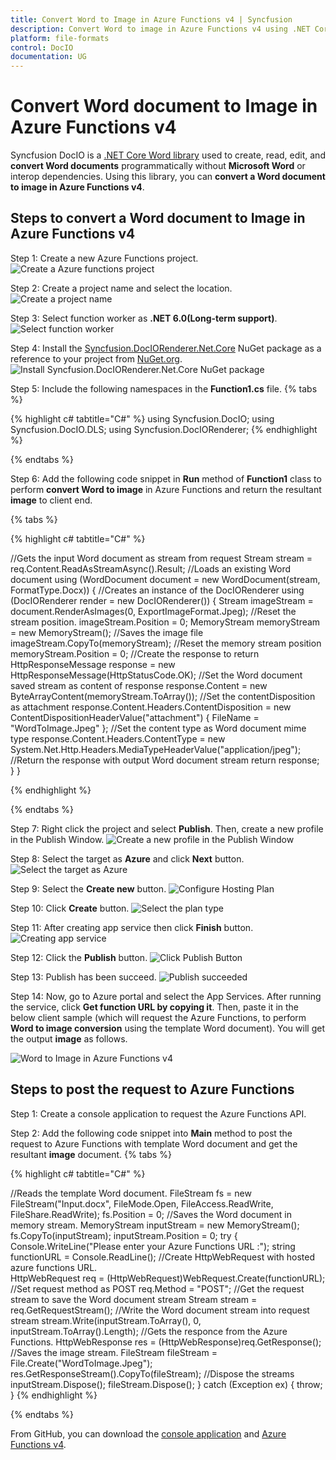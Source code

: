 ```yaml
---
title: Convert Word to Image in Azure Functions v4 | Syncfusion
description: Convert Word to image in Azure Functions v4 using .NET Core Word (DocIO) library without Microsoft Word or interop dependencies.
platform: file-formats
control: DocIO
documentation: UG
---
```


# Convert Word document to Image in Azure Functions v4

Syncfusion DocIO is a [.NET Core Word library](https://www.syncfusion.com/document-processing/word-framework/net/word-library) used to create, read, edit, and **convert Word documents** programmatically without **Microsoft Word** or interop dependencies. Using this library, you can **convert a Word document to image in Azure Functions v4**.

## Steps to convert a Word document to Image in Azure Functions v4

Step 1: Create a new Azure Functions project.
![Create a Azure functions project](Azure_Images/Functions_v1/Azure_Function_WordtoPDF.png)

Step 2: Create a project name and select the location.
![Create a project name](Azure_Images/Functions_v1/Configuration_WordtoImage.png)

Step 3: Select function worker as **.NET 6.0(Long-term support)**.
![Select function worker](Azure_Images/Functions_v4/Additional-Information-WordtoPDF.png)

Step 4: Install the [Syncfusion.DocIORenderer.Net.Core](https://www.nuget.org/packages/Syncfusion.DocIORenderer.Net.Core) NuGet package as a reference to your project from [NuGet.org](https://www.nuget.org/).
![Install Syncfusion.DocIORenderer.Net.Core NuGet package](Azure_Images/Functions_v4/Nuget-Package-WordtoImage.png)

Step 5: Include the following namespaces in the **Function1.cs** file.
{% tabs %}

{% highlight c# tabtitle="C#" %}
using Syncfusion.DocIO;
using Syncfusion.DocIO.DLS;
using Syncfusion.DocIORenderer;
{% endhighlight %}

{% endtabs %}

Step 6: Add the following code snippet in **Run** method of **Function1** class to perform **convert Word to image** in Azure Functions and return the resultant **image** to client end.

{% tabs %}

{% highlight c# tabtitle="C#" %}

//Gets the input Word document as stream from request
Stream stream = req.Content.ReadAsStreamAsync().Result;
//Loads an existing Word document
using (WordDocument document = new WordDocument(stream, FormatType.Docx))
{
    //Creates an instance of the DocIORenderer
    using (DocIORenderer render = new DocIORenderer())
    {
        Stream imageStream = document.RenderAsImages(0, ExportImageFormat.Jpeg);
        //Reset the stream position.
        imageStream.Position = 0;
        MemoryStream memoryStream = new MemoryStream();
        //Saves the image file 
        imageStream.CopyTo(memoryStream);
        //Reset the memory stream position
        memoryStream.Position = 0;
        //Create the response to return
        HttpResponseMessage response = new HttpResponseMessage(HttpStatusCode.OK);
        //Set the Word document saved stream as content of response
        response.Content = new ByteArrayContent(memoryStream.ToArray());
        //Set the contentDisposition as attachment
        response.Content.Headers.ContentDisposition = new ContentDispositionHeaderValue("attachment")
        {
            FileName = "WordToImage.Jpeg"
        };
        //Set the content type as Word document mime type
        response.Content.Headers.ContentType = new System.Net.Http.Headers.MediaTypeHeaderValue("application/jpeg");
        //Return the response with output Word document stream
        return response;
    }
}

{% endhighlight %}

{% endtabs %}

Step 7: Right click the project and select **Publish**. Then, create a new profile in the Publish Window.
![Create a new profile in the Publish Window](Azure_Images/Functions_v1/Publish_WordtoImage.png)

Step 8: Select the target as **Azure** and click **Next** button.
![Select the target as Azure](Azure_Images/Functions_v1/Target_WordtoPDF.png)

Step 9: Select the **Create new** button.
![Configure Hosting Plan](Azure_Images/Functions_v1/Function_Instance_WordtoImage.png)

Step 10: Click **Create** button. 
![Select the plan type](Azure_Images/Functions_v1/Subscription_detail_WordtoImage.png)

Step 11: After creating app service then click **Finish** button. 
![Creating app service](Azure_Images/Functions_v1/Function_Instance_WordtoImage.png)

Step 12: Click the **Publish** button.
![Click Publish Button](Azure_Images/Functions_v1/Before_Publish_WordtoPDF.png)

Step 13: Publish has been succeed.
![Publish succeeded](Azure_Images/Functions_v1/Published_WordtoImage.png)

Step 14: Now, go to Azure portal and select the App Services. After running the service, click **Get function URL by copying it**. Then, paste it in the below client sample (which will request the Azure Functions, to perform **Word to image conversion** using the template Word document). You will get the output **image** as follows.

![Word to Image in Azure Functions v4](Azure_Images/Functions_v1/Output-WordtoImage.png)

## Steps to post the request to Azure Functions

Step 1: Create a console application to request the Azure Functions API.

Step 2: Add the following code snippet into **Main** method to post the request to Azure Functions with template Word document and get the resultant **image** document.
{% tabs %}

{% highlight c# tabtitle="C#" %}

//Reads the template Word document.
FileStream fs = new FileStream("Input.docx", FileMode.Open, FileAccess.ReadWrite, FileShare.ReadWrite);
fs.Position = 0;
//Saves the Word document in memory stream.
MemoryStream inputStream = new MemoryStream();
fs.CopyTo(inputStream);
inputStream.Position = 0;
try
{
    Console.WriteLine("Please enter your Azure Functions URL :");
    string functionURL = Console.ReadLine();
    //Create HttpWebRequest with hosted azure functions URL.                
    HttpWebRequest req = (HttpWebRequest)WebRequest.Create(functionURL);
    //Set request method as POST
    req.Method = "POST";
    //Get the request stream to save the Word document stream
    Stream stream = req.GetRequestStream();
    //Write the Word document stream into request stream
    stream.Write(inputStream.ToArray(), 0, inputStream.ToArray().Length);
    //Gets the responce from the Azure Functions.
    HttpWebResponse res = (HttpWebResponse)req.GetResponse();
    //Saves the image stream.
    FileStream fileStream = File.Create("WordToImage.Jpeg");
    res.GetResponseStream().CopyTo(fileStream);
    //Dispose the streams
    inputStream.Dispose();
    fileStream.Dispose();
}
catch (Exception ex)
{
    throw;
}
{% endhighlight %}

{% endtabs %}

From GitHub, you can download the [console application](https://github.com/SyncfusionExamples/DocIO-Examples/tree/main/Word-to-Image-conversion/Convert-Word-to-image/Azure/Azure_Functions/Console_Application) and [Azure Functions v4](https://github.com/SyncfusionExamples/DocIO-Examples/tree/main/Word-to-Image-conversion/Convert-Word-to-image/Azure/Azure_Functions/Azure_Functions_v4).

